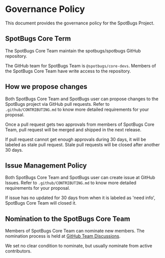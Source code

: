 # Governance Policy

This document provides the governance policy for the SpotBugs Project.

## SpotBugs Core Term

The SpotBugs Core Team maintain the spotbugs/spotbugs GitHub repository.

The GitHub team for SpotBugs Team is `@spotbugs/core-devs`. Members of the SpotBugs Core Team have write access to the repository.

## How we propose changes

Both SpotBugs Core Team and SpotBugs user can propose changes to the SpotBugs project via GitHub pull requests. Refer to `.github/CONTRIBUTING.md` to know more detailed requirements for your proposal.

Once a pull request gets two approvals from members of SpotBugs Core Team, pull request will be merged and shipped in the next release.

If pull request cannot get enough approvals during 30 days, it will be labeled as stale pull request. Stale pull requests will be closed after another 30 days.

## Issue Management Policy

Both SpotBugs Core Team and SpotBugs user can create issue at GitHub Issues. Refer to `.github/CONTRIBUTING.md` to know more detailed requirements for your proposal.

If issue has no updated for 30 days from when it is labeled as 'need info', SpotBugs Core Team will closed it.

## Nomination to the SpotBugs Core Team

Members of SpotBugs Core Team can nominate new members. The nomination process is held at [GitHub Team Discussions](https://docs.github.com/en/organizations/collaborating-with-your-team/about-team-discussions).

We set no clear condition to nominate, but usually nominate from active contributors.
